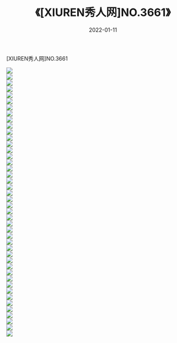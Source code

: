 ﻿---
layout: post
title:  《[XIUREN秀人网]NO.3661》
date:   2022-01-11
img: http://img.660000.xyz/Sharelink/秀人网/秀人网第04部分/[XIUREN秀人网]NO.3661/000.jpg
categories: [美女, 清纯, 唯美]
---

[XIUREN秀人网]NO.3661

 ![](http://img.660000.xyz/Sharelink/秀人网/秀人网第04部分/[XIUREN秀人网]NO.3661/001.jpg) <br>![](http://img.660000.xyz/Sharelink/秀人网/秀人网第04部分/[XIUREN秀人网]NO.3661/002.jpg) <br>![](http://img.660000.xyz/Sharelink/秀人网/秀人网第04部分/[XIUREN秀人网]NO.3661/003.jpg) <br>![](http://img.660000.xyz/Sharelink/秀人网/秀人网第04部分/[XIUREN秀人网]NO.3661/004.jpg) <br>![](http://img.660000.xyz/Sharelink/秀人网/秀人网第04部分/[XIUREN秀人网]NO.3661/005.jpg) <br>![](http://img.660000.xyz/Sharelink/秀人网/秀人网第04部分/[XIUREN秀人网]NO.3661/006.jpg) <br>![](http://img.660000.xyz/Sharelink/秀人网/秀人网第04部分/[XIUREN秀人网]NO.3661/007.jpg) <br>![](http://img.660000.xyz/Sharelink/秀人网/秀人网第04部分/[XIUREN秀人网]NO.3661/008.jpg) <br>![](http://img.660000.xyz/Sharelink/秀人网/秀人网第04部分/[XIUREN秀人网]NO.3661/009.jpg) <br>![](http://img.660000.xyz/Sharelink/秀人网/秀人网第04部分/[XIUREN秀人网]NO.3661/010.jpg) <br>![](http://img.660000.xyz/Sharelink/秀人网/秀人网第04部分/[XIUREN秀人网]NO.3661/011.jpg) <br>![](http://img.660000.xyz/Sharelink/秀人网/秀人网第04部分/[XIUREN秀人网]NO.3661/012.jpg) <br>![](http://img.660000.xyz/Sharelink/秀人网/秀人网第04部分/[XIUREN秀人网]NO.3661/013.jpg) <br>![](http://img.660000.xyz/Sharelink/秀人网/秀人网第04部分/[XIUREN秀人网]NO.3661/014.jpg) <br>![](http://img.660000.xyz/Sharelink/秀人网/秀人网第04部分/[XIUREN秀人网]NO.3661/015.jpg) <br>![](http://img.660000.xyz/Sharelink/秀人网/秀人网第04部分/[XIUREN秀人网]NO.3661/016.jpg) <br>![](http://img.660000.xyz/Sharelink/秀人网/秀人网第04部分/[XIUREN秀人网]NO.3661/017.jpg) <br>![](http://img.660000.xyz/Sharelink/秀人网/秀人网第04部分/[XIUREN秀人网]NO.3661/018.jpg) <br>![](http://img.660000.xyz/Sharelink/秀人网/秀人网第04部分/[XIUREN秀人网]NO.3661/019.jpg) <br>![](http://img.660000.xyz/Sharelink/秀人网/秀人网第04部分/[XIUREN秀人网]NO.3661/020.jpg) <br>![](http://img.660000.xyz/Sharelink/秀人网/秀人网第04部分/[XIUREN秀人网]NO.3661/021.jpg) <br>![](http://img.660000.xyz/Sharelink/秀人网/秀人网第04部分/[XIUREN秀人网]NO.3661/022.jpg) <br>![](http://img.660000.xyz/Sharelink/秀人网/秀人网第04部分/[XIUREN秀人网]NO.3661/023.jpg) <br>![](http://img.660000.xyz/Sharelink/秀人网/秀人网第04部分/[XIUREN秀人网]NO.3661/024.jpg) <br>![](http://img.660000.xyz/Sharelink/秀人网/秀人网第04部分/[XIUREN秀人网]NO.3661/025.jpg) <br>![](http://img.660000.xyz/Sharelink/秀人网/秀人网第04部分/[XIUREN秀人网]NO.3661/026.jpg) <br>![](http://img.660000.xyz/Sharelink/秀人网/秀人网第04部分/[XIUREN秀人网]NO.3661/027.jpg) <br>![](http://img.660000.xyz/Sharelink/秀人网/秀人网第04部分/[XIUREN秀人网]NO.3661/028.jpg) <br>![](http://img.660000.xyz/Sharelink/秀人网/秀人网第04部分/[XIUREN秀人网]NO.3661/029.jpg) <br>![](http://img.660000.xyz/Sharelink/秀人网/秀人网第04部分/[XIUREN秀人网]NO.3661/030.jpg) <br>![](http://img.660000.xyz/Sharelink/秀人网/秀人网第04部分/[XIUREN秀人网]NO.3661/031.jpg) <br>![](http://img.660000.xyz/Sharelink/秀人网/秀人网第04部分/[XIUREN秀人网]NO.3661/032.jpg) <br>![](http://img.660000.xyz/Sharelink/秀人网/秀人网第04部分/[XIUREN秀人网]NO.3661/033.jpg) <br>![](http://img.660000.xyz/Sharelink/秀人网/秀人网第04部分/[XIUREN秀人网]NO.3661/034.jpg) <br>![](http://img.660000.xyz/Sharelink/秀人网/秀人网第04部分/[XIUREN秀人网]NO.3661/035.jpg) <br>![](http://img.660000.xyz/Sharelink/秀人网/秀人网第04部分/[XIUREN秀人网]NO.3661/036.jpg) <br>![](http://img.660000.xyz/Sharelink/秀人网/秀人网第04部分/[XIUREN秀人网]NO.3661/037.jpg) <br>![](http://img.660000.xyz/Sharelink/秀人网/秀人网第04部分/[XIUREN秀人网]NO.3661/038.jpg) <br>![](http://img.660000.xyz/Sharelink/秀人网/秀人网第04部分/[XIUREN秀人网]NO.3661/039.jpg) <br>![](http://img.660000.xyz/Sharelink/秀人网/秀人网第04部分/[XIUREN秀人网]NO.3661/040.jpg) <br>![](http://img.660000.xyz/Sharelink/秀人网/秀人网第04部分/[XIUREN秀人网]NO.3661/041.jpg) <br>![](http://img.660000.xyz/Sharelink/秀人网/秀人网第04部分/[XIUREN秀人网]NO.3661/042.jpg) <br>![](http://img.660000.xyz/Sharelink/秀人网/秀人网第04部分/[XIUREN秀人网]NO.3661/043.jpg) <br>![](http://img.660000.xyz/Sharelink/秀人网/秀人网第04部分/[XIUREN秀人网]NO.3661/044.jpg) <br>